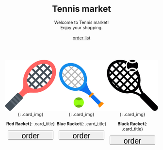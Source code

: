 # Tennis market

<style>
h1 {
    text-align: center;
}

#txt_welcome {
    text-align: center; 
    margin-bottom: 50px;
}

.card {
    text-align: center;
}

.card_title {
    font-size: 20px;
}

.card_button {
    font-size: 25px;
    width: 150px;
    height: 30px;
}

.card_img {
    width: 300px;
    height: 300px;
}
</style>

<div id="txt_welcome">
Welcome to Tennis market! <br>
Enjoy your shopping.
<br>
<br>
<a href="./orderlist"> order list </a>
</div>

<div style="display:grid; grid-template-columns: 1fr 1fr 1fr;">
<div class="card">

![Red Racket](/public/img/redRacket.png){: .card_img}

**Red Racket**{: .card_title}

<input class="card_button" type="button" value="order" onclick="location.href='/order?productId=1'">

</div>
<div class="card">

![Blue Racket](/public/img/blueRacket.png){: .card_img}

**Blue Racket**{: .card_title}

<input class="card_button" type="button" value="order" onclick="alert(2);">

</div>
<div class="card">

![Black Racket](/public/img/blackRacket.png){: .card_img}

**Black Racket**{: .card_title}

<input class="card_button" type="button" value="order" onclick="alert(3);">

</div>
</div>